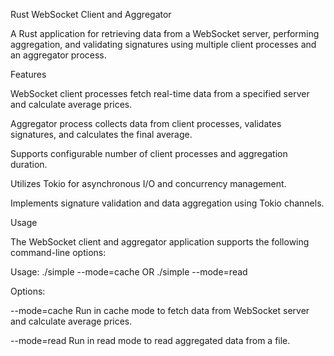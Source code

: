 Rust WebSocket Client and Aggregator


A Rust application for retrieving data from a WebSocket server, performing aggregation, and validating signatures using multiple client processes and an aggregator process.


Features


WebSocket client processes fetch real-time data from a specified server and calculate average prices.


Aggregator process collects data from client processes, validates signatures, and calculates the final average.


Supports configurable number of client processes and aggregation duration.


Utilizes Tokio for asynchronous I/O and concurrency management.


Implements signature validation and data aggregation using Tokio channels.

Usage


The WebSocket client and aggregator application supports the following command-line options:


Usage: ./simple --mode=cache OR ./simple --mode=read



Options:


  --mode=cache            Run in cache mode to fetch data from WebSocket server and calculate average prices.

  
  --mode=read             Run in read mode to read aggregated data from a file.
